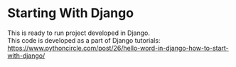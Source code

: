 # Starting With Django
This is ready to run project developed in Django.  
This code is developed as a part of Django tutorials: https://www.pythoncircle.com/post/26/hello-word-in-django-how-to-start-with-django/

